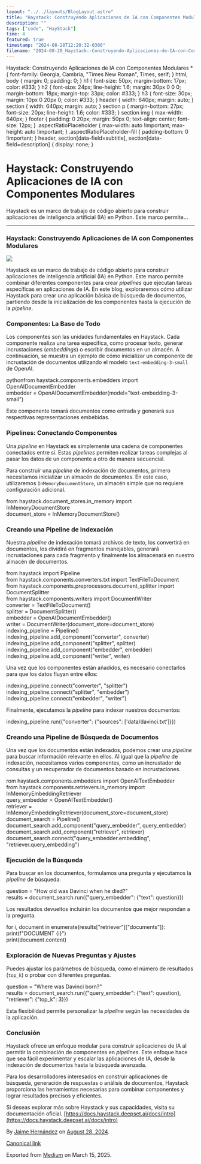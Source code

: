 ```yaml
---
layout: "../../layouts/BlogLayout.astro"
title: "Haystack: Construyendo Aplicaciones de IA con Componentes Modulares "
description: ""
tags: ["code", "HayStack"]
time: 4
featured: true
timestamp: "2024-08-28T12:20:32-0300"
filename: "2024-08-28_Haystack--Construyendo-Aplicaciones-de-IA-con-Componentes-Modulares-02d1ae93a849"
---
```


Haystack: Construyendo Aplicaciones de IA con Componentes Modulares \* { font-family: Georgia, Cambria, "Times New Roman", Times, serif; } html, body { margin: 0; padding: 0; } h1 { font-size: 50px; margin-bottom: 17px; color: #333; } h2 { font-size: 24px; line-height: 1.6; margin: 30px 0 0 0; margin-bottom: 18px; margin-top: 33px; color: #333; } h3 { font-size: 30px; margin: 10px 0 20px 0; color: #333; } header { width: 640px; margin: auto; } section { width: 640px; margin: auto; } section p { margin-bottom: 27px; font-size: 20px; line-height: 1.6; color: #333; } section img { max-width: 640px; } footer { padding: 0 20px; margin: 50px 0; text-align: center; font-size: 12px; } .aspectRatioPlaceholder { max-width: auto !important; max-height: auto !important; } .aspectRatioPlaceholder-fill { padding-bottom: 0 !important; } header, section\[data-field=subtitle\], section\[data-field=description\] { display: none; }

Haystack: Construyendo Aplicaciones de IA con Componentes Modulares
===================================================================

Haystack es un marco de trabajo de código abierto para construir aplicaciones de inteligencia artificial (IA) en Python. Este marco permite…

* * *

### Haystack: Construyendo Aplicaciones de IA con Componentes Modulares

![](https://cdn-images-1.medium.com/max/800/1*2QbWYDFq9mxX_5dRS2YpTg.png)

Haystack es un marco de trabajo de código abierto para construir aplicaciones de inteligencia artificial (IA) en Python. Este marco permite combinar diferentes componentes para crear _pipelines_ que ejecutan tareas específicas en aplicaciones de IA. En este blog, exploraremos cómo utilizar Haystack para crear una aplicación básica de búsqueda de documentos, partiendo desde la inicialización de los componentes hasta la ejecución de la _pipeline_.

### Componentes: La Base de Todo

Los componentes son las unidades fundamentales en Haystack. Cada componente realiza una tarea específica, como procesar texto, generar incrustaciones (_embeddings_) o escribir documentos en un almacén. A continuación, se muestra un ejemplo de cómo inicializar un componente de incrustación de documentos utilizando el modelo `text-embedding-3-small` de OpenAI.

pythonfrom haystack.components.embedders import OpenAIDocumentEmbedder  
embedder = OpenAIDocumentEmbedder(model="text-embedding-3-small")

Este componente tomará documentos como entrada y generará sus respectivas representaciones embebidas.

### Pipelines: Conectando Componentes

Una _pipeline_ en Haystack es simplemente una cadena de componentes conectados entre sí. Estas _pipelines_ permiten realizar tareas complejas al pasar los datos de un componente a otro de manera secuencial.

Para construir una _pipeline_ de indexación de documentos, primero necesitamos inicializar un almacén de documentos. En este caso, utilizaremos `InMemoryDocumentStore`, un almacén simple que no requiere configuración adicional.

from haystack.document\_stores.in\_memory import InMemoryDocumentStore  
document\_store = InMemoryDocumentStore()

### Creando una Pipeline de Indexación

Nuestra _pipeline_ de indexación tomará archivos de texto, los convertirá en documentos, los dividirá en fragmentos manejables, generará incrustaciones para cada fragmento y finalmente los almacenará en nuestro almacén de documentos.

from haystack import Pipeline  
from haystack.components.converters.txt import TextFileToDocument  
from haystack.components.preprocessors.document\_splitter import DocumentSplitter  
from haystack.components.writers import DocumentWriter  
converter = TextFileToDocument()  
splitter = DocumentSplitter()  
embedder = OpenAIDocumentEmbedder()  
writer = DocumentWriter(document\_store=document\_store)  
indexing\_pipeline = Pipeline()  
indexing\_pipeline.add\_component("converter", converter)  
indexing\_pipeline.add\_component("splitter", splitter)  
indexing\_pipeline.add\_component("embedder", embedder)  
indexing\_pipeline.add\_component("writer", writer)

Una vez que los componentes están añadidos, es necesario conectarlos para que los datos fluyan entre ellos:

indexing\_pipeline.connect("converter", "splitter")  
indexing\_pipeline.connect("splitter", "embedder")  
indexing\_pipeline.connect("embedder", "writer")

Finalmente, ejecutamos la _pipeline_ para indexar nuestros documentos:

indexing\_pipeline.run({"converter": {"sources": \['data/davinci.txt'\]}})

### Creando una Pipeline de Búsqueda de Documentos

Una vez que los documentos están indexados, podemos crear una _pipeline_ para buscar información relevante en ellos. Al igual que la _pipeline_ de indexación, necesitamos varios componentes, como un incrustador de consultas y un recuperador de documentos basado en incrustaciones.

rom haystack.components.embedders import OpenAITextEmbedder  
from haystack.components.retrievers.in\_memory import InMemoryEmbeddingRetriever  
query\_embedder \= OpenAITextEmbedder()  
retriever = InMemoryEmbeddingRetriever(document\_store=document\_store)  
document\_search = Pipeline()  
document\_search.add\_component("query\_embedder", query\_embedder)  
document\_search.add\_component("retriever", retriever)  
document\_search.connect("query\_embedder.embedding", "retriever.query\_embedding")

### Ejecución de la Búsqueda

Para buscar en los documentos, formulamos una pregunta y ejecutamos la _pipeline_ de búsqueda.

question = "How old was Davinci when he died?"  
results = document\_search.run({"query\_embedder": {"text": question}})

Los resultados devueltos incluirán los documentos que mejor respondan a la pregunta.

for i, document in enumerate(results\["retriever"\]\["documents"\]):  
    print(f"DOCUMENT {i}")  
    print(document.content)

### Exploración de Nuevas Preguntas y Ajustes

Puedes ajustar los parámetros de búsqueda, como el número de resultados (`top_k`) o probar con diferentes preguntas.

question = "Where was Davinci born?"  
results = document\_search.run({"query\_embedder": {"text": question}, "retriever": {"top\_k": 3}})

Esta flexibilidad permite personalizar la _pipeline_ según las necesidades de la aplicación.

### Conclusión

Haystack ofrece un enfoque modular para construir aplicaciones de IA al permitir la combinación de componentes en _pipelines_. Este enfoque hace que sea fácil experimentar y escalar las aplicaciones de IA, desde la indexación de documentos hasta la búsqueda avanzada.

Para los desarrolladores interesados en construir aplicaciones de búsqueda, generación de respuestas o análisis de documentos, Haystack proporciona las herramientas necesarias para combinar componentes y lograr resultados precisos y eficientes.

Si deseas explorar más sobre Haystack y sus capacidades, visita su documentación oficial. [https://docs.haystack.deepset.ai/docs/intro](https://docs.haystack.deepset.ai/docs/intro)

By [Jaime Hernández](https://medium.com/@devjaime) on [August 28, 2024](https://medium.com/p/02d1ae93a849).

[Canonical link](https://medium.com/@devjaime/haystack-construyendo-aplicaciones-de-ia-con-componentes-modulares-02d1ae93a849)

Exported from [Medium](https://medium.com) on March 15, 2025.